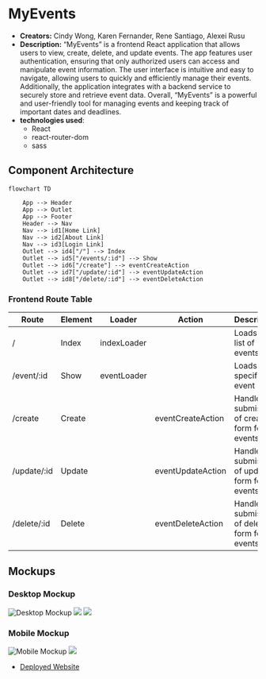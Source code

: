 # MyEvents

- **Creators:** Cindy Wong, Karen Fernander, Rene Santiago, Alexei Rusu
- **Description:** 
“MyEvents” is a frontend React application that allows users to view, create, delete, and update events. The app features user authentication, ensuring that only authorized users can access and manipulate event information. The user interface is intuitive and easy to navigate, allowing users to quickly and efficiently manage their events. Additionally, the application integrates with a backend service to securely store and retrieve event data. Overall, “MyEvents” is a powerful and user-friendly tool for managing events and keeping track of important dates and deadlines.
- **technologies used**:
  * React
  * react-router-dom
  * sass

## Component Architecture

```mermaid
flowchart TD

    App --> Header
    App --> Outlet
    App --> Footer
    Header --> Nav
    Nav --> id1[Home Link]
    Nav --> id2[About Link]
    Nav --> id3[Login Link]
    Outlet --> id4["/"] --> Index
    Outlet --> id5["/events/:id"] --> Show
    Outlet --> id6["/create"] --> eventCreateAction
    Outlet --> id7["/update/:id"] --> eventUpdateAction
    Outlet --> id8["/delete/:id"] --> eventDeleteAction
```


### Frontend Route Table
|    Route    | Element |    Loader   |       Action      |              Description                     |
|-------------|---------|-------------|-------------------|----------------------------------------------|
|      /      |  Index  | indexLoader |                   | Loads up list of events                      |
| /event/:id  |  Show   | eventLoader |                   | Loads up a specific event                    |
|   /create   |  Create |             | eventCreateAction | Handles submission of create form for events |
| /update/:id |  Update |             | eventUpdateAction | Handles submission of update form for events |
| /delete/:id |  Delete |             | eventDeleteAction | Handles submission of delete form for events |



## Mockups


### Desktop Mockup

![Desktop Mockup](https://i.imgur.com/hQndwos.png)
![](https://i.imgur.com/WPs5ZUr.png)
![](https://i.imgur.com/l5c6DNc.png)

### Mobile Mockup



![Mobile Mockup](https://i.imgur.com/hxYm9PP.png)  ![](https://i.imgur.com/TZpnHYB.png)

* [Deployed Website](#)